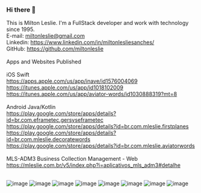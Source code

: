 ### Hi there 👋
This is Milton Leslie. I'm a FullStack developer and work with technology since 1995.
 <br>
E-mail: miltonleslie@gmail.com <br>
Linkedin: https://www.linkedin.com/in/miltonlesliesanches/ <br>
GitHub: https://github.com/miltonleslie <br>
 <br>
Apps and Websites Published <br>
 <br>
iOS Swift <br>
https://apps.apple.com/us/app/inave/id1576004069 <br>
https://itunes.apple.com/us/app/id1018102009 <br>
https://itunes.apple.com/us/app/aviator-words/id1030888319?mt=8 <br>
 <br>
Android Java/Kotlin <br>
https://play.google.com/store/apps/details?id=br.com.eframetec.gersyseframetec <br>
https://play.google.com/store/apps/details?id=br.com.mleslie.firstplanes <br>
https://play.google.com/store/apps/details?id=br.com.mleslie.decoratewords <br>
https://play.google.com/store/apps/details?id=br.com.mleslie.aviatorwords <br>
 <br>
MLS-ADM3 Business Collection Management - Web <br>
https://mleslie.com.br/v5/index.php?i=aplicativos_mls_adm3#detalhe <br>
 <br>

![image](https://user-images.githubusercontent.com/16402048/142063757-1a495053-aa1c-4dc0-9f27-4159b10e1f73.png) ![image](https://user-images.githubusercontent.com/16402048/142065038-035c7704-bb24-4d0f-be01-948e76fa1837.png) ![image](https://camo.githubusercontent.com/639d2f4c43a01e8f0382589b9e2dae1d20161b6ec0bc9a40dcd99917f1b2286d/68747470733a2f2f696d672e736869656c64732e696f2f62616467652f2d5653436f64652d3030374143433f7374796c653d666c61742d737175617265266c6f676f3d76697375616c2d73747564696f2d636f6465266c6f676f436f6c6f723d7768697465) ![image](https://camo.githubusercontent.com/cf1a0ef083a2372d7f66b4691d5d25bfd8c098f42871e8da90edb1f32ed187c4/68747470733a2f2f696d672e736869656c64732e696f2f62616467652f2d4a6176615363726970742d626c61636b3f7374796c653d666c61742d737175617265266c6f676f3d6a617661736372697074) ![image](https://camo.githubusercontent.com/0c3a16a22ae058cfe38a06dc9ea16404cf006409262f547c9ccfa3ec8b30f71e/68747470733a2f2f696d672e736869656c64732e696f2f62616467652f2d48544d4c352d4533344632363f7374796c653d666c61742d737175617265266c6f676f3d68746d6c35266c6f676f436f6c6f723d7768697465) ![image](https://camo.githubusercontent.com/2435c2a64789b8a71c701a1a593b4a6e6869789bfb0626e515dc2a6b6dffa6c5/68747470733a2f2f696d672e736869656c64732e696f2f62616467652f2d435353332d3135373242363f7374796c653d666c61742d737175617265266c6f676f3d63737333) ![image](https://camo.githubusercontent.com/e56d586bf373ad33a4e8c7101246d54d5edc0fb52b87d309b899ce4818bd6086/68747470733a2f2f696d672e736869656c64732e696f2f62616467652f2d426f6f7473747261702d3536334437433f7374796c653d666c61742d737175617265266c6f676f3d626f6f747374726170) ![image](https://user-images.githubusercontent.com/16402048/142059076-7b2a0b47-e1e6-4f6c-b3b3-3e0e08db4e25.png)


